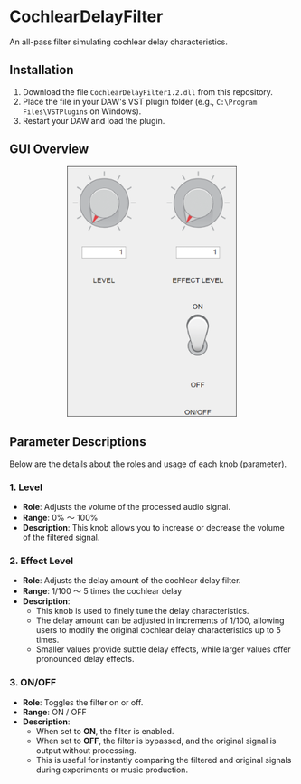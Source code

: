 # CochlearDelayFilter
An all-pass filter simulating cochlear delay characteristics.

## Installation
1. Download the file `CochlearDelayFilter1.2.dll` from this repository.
2. Place the file in your DAW's VST plugin folder (e.g., `C:\Program Files\VSTPlugins` on Windows).
3. Restart your DAW and load the plugin.


## GUI Overview
<div align="center">
    <img src="PluginGui-1.png" alt="GUI Screenshot" width="300">
</div>

## Parameter Descriptions
Below are the details about the roles and usage of each knob (parameter).

### 1. **Level**
- **Role**: Adjusts the volume of the processed audio signal.
- **Range**: 0% ～ 100%
- **Description**: This knob allows you to increase or decrease the volume of the filtered signal.

### 2. **Effect Level**
- **Role**: Adjusts the delay amount of the cochlear delay filter.
- **Range**: 1/100 ～ 5 times the cochlear delay
- **Description**: 
  - This knob is used to finely tune the delay characteristics.
  - The delay amount can be adjusted in increments of 1/100, allowing users to modify the original cochlear delay characteristics up to 5 times.
  - Smaller values provide subtle delay effects, while larger values offer pronounced delay effects.

### 3. **ON/OFF**
- **Role**: Toggles the filter on or off.
- **Range**: ON / OFF
- **Description**:
  - When set to **ON**, the filter is enabled.
  - When set to **OFF**, the filter is bypassed, and the original signal is output without processing.
  - This is useful for instantly comparing the filtered and original signals during experiments or music production.
